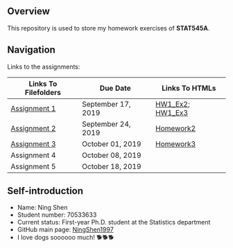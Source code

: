 ## Overview

This repository is used to store my homework exercises of __STAT545A__.

## Navigation
Links to the assignments:

Links To Filefolders | Due Date | Links To HTMLs
--------|----------|---------------
 [Assignment 1](https://github.com/STAT545-UBC-hw-2019-20/stat545-hw-NingShen1997/tree/master/hw1) | September 17, 2019 | [HW1_Ex2](https://stat545-ubc-hw-2019-20.github.io/stat545-hw-NingShen1997/hw1/hw1_gapminder.html);  [HW1_Ex3](https://stat545-ubc-hw-2019-20.github.io/stat545-hw-NingShen1997/hw1/hw1_slides.html)
 [Assignment 2](https://github.com/STAT545-UBC-hw-2019-20/stat545-hw-NingShen1997/tree/master/hw2) | September 24, 2019 | [Homework2](https://stat545-ubc-hw-2019-20.github.io/stat545-hw-NingShen1997/hw2/hw2.html)
 [Assignment 3](https://github.com/STAT545-UBC-hw-2019-20/stat545-hw-NingShen1997/tree/master/hw3) | October 01, 2019 | [Homework3](https://stat545-ubc-hw-2019-20.github.io/stat545-hw-NingShen1997/hw3/hw3.html)
 Assignment 4 | October 08, 2019
 Assignment 5 | October 18, 2019

## Self-introduction

* Name: Ning Shen
* Student number: 70533633
* Current status: First-year Ph.D. student at the Statistics department 
* GitHub main page: [NingShen1997](https://github.com/NingShen1997)
* I love dogs soooooo much! :dog2::dog2::dog2:

